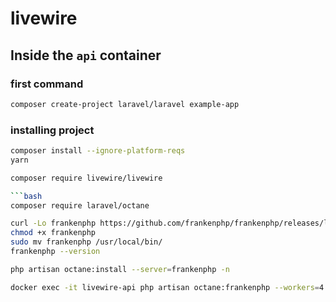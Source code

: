 # livewire

## Inside the `api` container

### first command

```bash
composer create-project laravel/laravel example-app
```

### installing project

```bash
composer install --ignore-platform-reqs
yarn
```

```bash
composer require livewire/livewire

```bash
composer require laravel/octane
```

```bash
curl -Lo frankenphp https://github.com/frankenphp/frankenphp/releases/latest/download/frankenphp-linux
chmod +x frankenphp
sudo mv frankenphp /usr/local/bin/
frankenphp --version
```

```bash
php artisan octane:install --server=frankenphp -n
```

```bash
docker exec -it livewire-api php artisan octane:frankenphp --workers=4 --max-requests=10 --host=0.0.0.0 --port=8000 --watch
```

